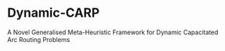 # Dynamic-CARP
A Novel Generalised Meta-Heuristic Framework for Dynamic Capacitated Arc Routing Problems

